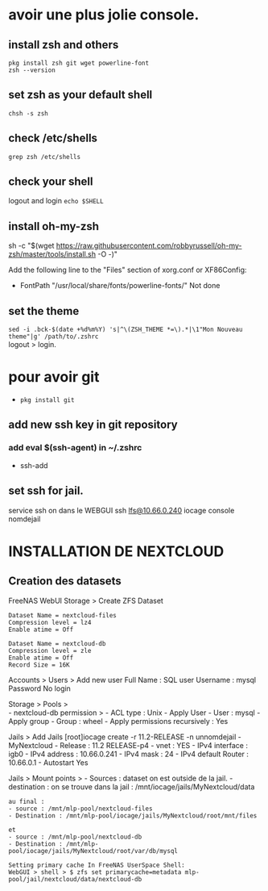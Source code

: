 # avoir une plus jolie console.
## install zsh and others
`pkg install zsh git wget powerline-font`  
`zsh --version`  
## set zsh as your default shell
`chsh -s zsh`
## check /etc/shells
`grep zsh /etc/shells`
## check your shell
logout and login
`echo $SHELL` 
## install oh-my-zsh 
sh -c "$(wget https://raw.githubusercontent.com/robbyrussell/oh-my-zsh/master/tools/install.sh -O -)"

Add the following line to the "Files" section of xorg.conf or XF86Config:
- FontPath "/usr/local/share/fonts/powerline-fonts/" Not done

## set the theme
`sed -i .bck-$(date +%d%m%Y) 's|^\(ZSH_THEME *=\).*|\1"Mon Nouveau theme"|g' /path/to/.zshrc`  
logout > login.  

# pour avoir git 
- `pkg install git`
## add new ssh key in git repository
### add eval $(ssh-agent) in ~/.zshrc 
- ssh-add <path to private key>

## set ssh for jail.
service ssh on dans le WEBGUI
ssh lfs@10.66.0.240
iocage console nomdejail


# INSTALLATION DE NEXTCLOUD

## Creation des datasets

FreeNAS WebUI
Storage > Create ZFS Dataset

    Dataset Name = nextcloud-files
    Compression level = lz4
    Enable atime = Off

    Dataset Name = nextcloud-db
    Compression level = zle
    Enable atime = Off
    Record Size = 16K
	
Accounts > Users > Add new user 
	Full Name : SQL user
	Username : mysql
	Password
	No login

Storage > Pools > 	
	- nextcloud-db permission > 
	- ACL type : Unix
	- Apply User
	- User : mysql
	- Apply group 
	- Group : wheel
	- Apply permissions recursively : Yes

Jails > Add Jails
[root]iocage create -r 11.2-RELEASE -n unnomdejail
	- MyNextcloud
	- Release : 11.2 RELEASE-p4
	- vnet : YES
	- IPv4 interface : igb0
	- IPv4 address : 10.66.0.241
	- IPv4 mask : 24
	- IPv4 default Router : 10.66.0.1
	- Autostart Yes

Jails > Mount points > 
	- Sources : dataset on est outside de la jail. 
	- destination : on se trouve dans la jail : /mnt/iocage/jails/MyNextcloud/data
	
	au final :
	- source : /mnt/mlp-pool/nextcloud-files 
	- Destination : /mnt/mlp-pool/iocage/jails/MyNextcloud/root/mnt/files 
	
	et 
	- source : /mnt/mlp-pool/nextcloud-db
	- Destination : /mnt/mlp-pool/iocage/jails/MyNextcloud/root/var/db/mysql
	
	Setting primary cache In FreeNAS UserSpace Shell:
	WebGUI > shell > $ zfs set primarycache=metadata mlp-pool/jail/nextcloud/data/nextcloud-db
